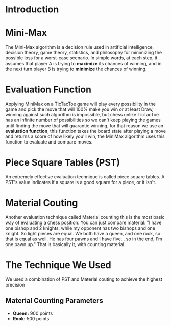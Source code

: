 # Introduction

# Mini-Max

The Mini-Max algorithm is a decision rule used in artificial intelligence, decision theory, game theory, statistics,
and philosophy for minimizing the possible loss for a worst-case scenario. In simple words, at each step, it assumes
that player A is trying to **maximize** its chances of winning, and in the next turn player B is trying to **minimize** the
chances of winning.

# Evaluation Function

Applying MiniMax on a TicTacToe game will play every possibility in the game and pick the move that will 100% make you win or at least
Draw, winning against such algorithm is impossible, but chess unlike TicTacToe has an infinite number of possibilities so we can't keep playing the games until
finding the move that will guarantie winning, for that reason we use an **evaluation function**, this function takes the board state after playing a move
and returns a score of how likely you'll win, the MiniMax algorithm uses this function to evaluate and compare moves.

# Piece Square Tables (PST)

An extremely effective evaluation technique is called piece square tables. A PST's value indicates if a square is a good
square for a piece, or it isn't.

# Material Couting

Another evaluation technique called Material counting this is the most basic way of evaluating a chess position. You can just compare
material: "I have one bishop and 2 knights, while my opponent has two bishops and one knight. So light pieces are equal.
We both have a queen, and one rook, so that is equal as well. He has four pawns and I have five... so in the end, I'm
one pawn up." That is basically it, with counting material.

# The Technique We Used
We used a combination of PST and Material couting to achieve the highest precision
## Material Counting Parameters
- **Queen:** 900 points
- **Rook:** 500 points


  
